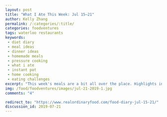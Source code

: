 ```yaml
---
layout: post
title: "What I Ate This Week: Jul 15–21"
author: Kelly Zhang
permalink: /:categories/:title/
categories: foodventures
tags: waterloo restaurants
keywords:
 - diet diary
 - meal ideas
 - dinner ideas
 - homemade meals
 - pressure cooking
 - what i ate
 - instant pot
 - home cooking
 - eating challenges
excerpt: "This week's meals are a bit all over the place. Highlights include: burrito bowls, weekend potluck, a yummy new sauce for bok choy, shopping at St Jacob's Farmers Market, and spicy ramen challenges to top it all off."
img: /food/foodventures/images/jul-21-2019-1.jpg
comments: "4"

redirect_to: "https://www.realordinaryfood.com/food-diary-jul-15-21/"
discussion_id: 2019-07-21
---
```

